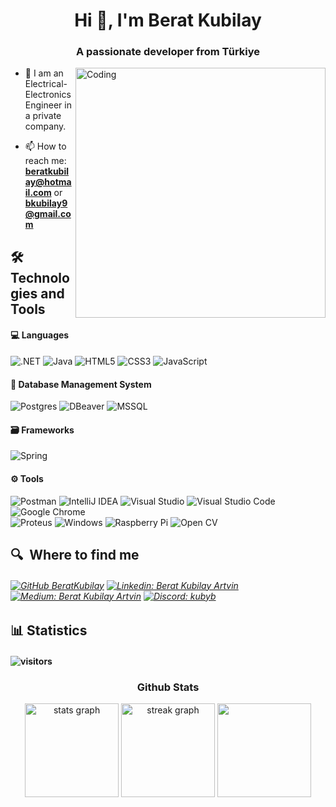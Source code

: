 <h1 align="center">Hi 👋, I'm Berat Kubilay </h1>
<h3 align="center">A passionate developer from Türkiye</h3>
<img align="right" alt="Coding" width="400" padding-top="20px" src="https://www.pngkey.com/png/full/162-1627423_mas-software-engineer-hob-vacancy-computer-engineer-cartoon.png" </img>

- 📝 I am an Electrical-Electronics Engineer in a private company.

- 📫 How to reach me: **beratkubilay@hotmail.com** or **bkubilay9@gmail.com** 

## 🛠  Technologies and Tools
#### 💻 Languages 
 ![.NET](https://img.shields.io/badge/.NET-512BD4.svg?style=for-the-badge&logo=dotnet&logoColor=white)
 ![Java](https://img.shields.io/badge/java-%23ED8B00.svg?style=for-the-badge&logo=openjdk&logoColor=white)
 ![HTML5](https://img.shields.io/badge/HTML5-E34F26.svg?style=for-the-badge&logo=HTML5&logoColor=white)
 ![CSS3](https://img.shields.io/badge/css3-%231572B6.svg?style=for-the-badge&logo=css3&logoColor=white)
 ![JavaScript](https://img.shields.io/badge/JavaScript-F7DF1E.svg?style=for-the-badge&logo=JavaScript&logoColor=black) 

#### 💾 Database Management System
 ![Postgres](https://img.shields.io/badge/postgres-%23316192.svg?style=for-the-badge&logo=postgresql&logoColor=white)
 ![DBeaver](https://img.shields.io/badge/DBeaver-382923.svg?style=for-the-badge&logo=DBeaver&logoColor=white)
 ![MSSQL](https://img.shields.io/badge/Microsoft%20SQL%20Server-CC2927.svg?style=for-the-badge&logo=Microsoft-SQL-Server&logoColor=white)

#### 🗃️ Frameworks
 ![Spring](https://img.shields.io/badge/spring-%236DB33F.svg?style=for-the-badge&logo=spring&logoColor=white)

#### ⚙️ Tools
 ![Postman](https://img.shields.io/badge/Postman-FF6C37?style=for-the-badge&logo=postman&logoColor=white)
 ![IntelliJ IDEA](https://img.shields.io/badge/IntelliJIDEA-000000.svg?style=for-the-badge&logo=intellij-idea&logoColor=white)
 ![Visual Studio ](https://img.shields.io/badge/Visual%20Studio-5C2D91.svg?style=for-the-badge&logo=Visual-Studio&logoColor=white)
 ![Visual Studio Code](https://img.shields.io/badge/Visual%20Studio%20Code-007ACC.svg?style=for-the-badge&logo=Visual-Studio-Code&logoColor=white)
 ![Google Chrome](https://img.shields.io/badge/Google%20Chrome-4285F4.svg?style=for-the-badge&logo=Google-Chrome&logoColor=white) <br>
  ![Proteus](https://img.shields.io/badge/Proteus-1C79B3.svg?style=for-the-badge&logo=Proteus&logoColor=white)
 ![Windows](https://img.shields.io/badge/Windows-0078D4.svg?style=for-the-badge&logo=Windows&logoColor=white)
 ![Raspberry Pi](https://img.shields.io/badge/Raspberry%20Pi-A22846.svg?style=for-the-badge&logo=Raspberry-Pi&logoColor=white)
 ![Open CV](https://img.shields.io/badge/OpenCV-5C3EE8.svg?style=for-the-badge&logo=OpenCV&logoColor=white)

## 🔍  Where to find me
###### [![GitHub BeratKubilay](https://img.shields.io/github/followers/KubilayB?label=github&style=for-the-badge&logo=github&logoColor=white)](https://github.com/KubilayB)  [![Linkedin: Berat Kubilay Artvin](https://img.shields.io/badge/-LinkedIn-%230077B5.svg?style=for-the-badge&logo=Linkedin&logoColor=white)](https://www.linkedin.com/in/beratkubilayartvin-1bka)  [![Medium: Berat Kubilay Artvin](https://img.shields.io/badge/Medium-12100E?style=for-the-badge&logo=medium&logoColor=white)](https://medium.com/@bkubilay9)  [![Discord: kubyb](https://img.shields.io/badge/Discord-5865F2.svg?style=for-the-badge&logo=Discord&logoColor=white)](https://discord.com/users/kubyb)

## 📊 Statistics
#### ![visitors](https://visitor-badge.laobi.icu/badge?page_id=KubilayB)
<h3 align="center">Github Stats</h3>
<div align="center">
  <img src="https://github-readme-stats.vercel.app/api?username=Kubilayb&theme=gotham&show_icons=true&hide_border=false&count_private=true" height="150" alt="stats graph"  />
  <img src="https://github-readme-stats.vercel.app/api/top-langs/?username=Kubilayb&theme=gotham&show_icons=true&hide_border=false&layout=compact" height="150" alt="streak graph"  />
  <img src="https://github-readme-streak-stats.herokuapp.com/?user=Kubilayb&theme=gotham&hide_border=false" height="150" />   
<!- ![stats](https://github-readme-stats.vercel.app/api?username=KubilayB&&show_icons=true&title_color=ffffff&icon_color=bb2acf&text_color=daf7dc&bg_color=151515) ->
